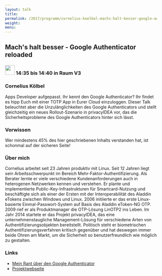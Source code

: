 ```yaml
---
layout: talk
title:
permalink: /2017/programm/cornelius-koelbel-machs-halt-besser-google-authenticator-reloaded/
weight:
menu:
---
```

## Mach's halt besser - Google Authenticator reloaded

### <img height = "32" src="../../../images/lightning.svg"> 14:35 bis 14:40 in Raum V3

### Cornelius Kölbel

Apps Developer aufgepasst. Ihr kennt den Google Authenticator? Ihr findet es hipp Euch mit einer TOTP App in Eurer Cloud einzuloggen. Dieser Talk beleuchtet aber die Unzulänglichkeiten des Google Authenticators und stellt gleichzeitig ein neues Rollout-Szenario in privacyIDEA vor, das die Sicherheitsprobleme des Google Authenticators hinter sich lässt.

### Vorwissen

Wer mindestens 45% des hier geschriebenen Inhalts verstanden hat, ist schonmal auf der sicheren Seite!

### Über mich

Cornelius arbeitet seit 23 Jahren produktiv mit Linux.  Seit 12 Jahren liegt sein Arbeitsschwerpunkt im Bereich Mehr-Faktor-Authentifizierung. Als Berater lernte er viele verschiedene Kundenanforderungen auch in heterogenen Netzwerken kennen und verstehen. Er plante und implementierte Public-Key-Infrastrukturen für Smartcard-Nutzung und beschäftigte sich als einer der Ersten mit der Interoperabilität des Aladdin eTokens zwischen Windows und Linux.   2006 initiierte er das erste Linux-basierte Einmal-Passwort-System auf Basis des Aladdin eToken-NG OTP. 2009 rief er als Produktmanager die OTP-Lösung LinOTP2 ins Leben. Im Jahr 2014 startete er das Projekt privacyIDEA, das eine unternehmenstaugliche Management-Lösung für verschiedene Arten von Authentifizierungsobjekten bereitstellt. Politisch steht er biometrischen Authentifizierungsverfahren kritisch gegenüber und hat deswegen immer beide Ohren am Markt, um die Sicherheit so benutzerfreundlich wie möglich zu gestalten.

### Links

- <a href="https://netknights.it/das-problem-mit-dem-google-authenticator/" target="_blank">Mein Rant über den Google Authenticator</a>
- <a href="https://privacyidea.org" target="_blank">Projektwebseite</a>
